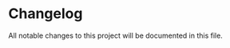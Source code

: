 # Changelog

All notable changes to this project will be documented in this file.
<!-- generated by git-cliff -->
